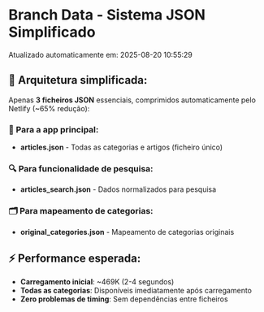 # Branch Data - Sistema JSON Simplificado
Atualizado automaticamente em: 2025-08-20 10:55:29

## 🎯 Arquitetura simplificada:
Apenas **3 ficheiros JSON** essenciais, comprimidos automaticamente pelo Netlify (~65% redução):

### 📱 Para a app principal:
- **articles.json** - Todas as categorias e artigos (ficheiro único)

### 🔍 Para funcionalidade de pesquisa:
- **articles_search.json** - Dados normalizados para pesquisa

### 🗂️ Para mapeamento de categorias:
- **original_categories.json** - Mapeamento de categorias originais

## ⚡ Performance esperada:
- **Carregamento inicial**: ~469K (2-4 segundos)
- **Todas as categorias**: Disponíveis imediatamente após carregamento
- **Zero problemas de timing**: Sem dependências entre ficheiros
